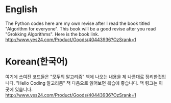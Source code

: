 # English
The Python codes here are my own revise after I read the book titled "Algorithm for everyone". 
This book will be a good revise after you read "Grokking Algorithms".
Here is the book link.   
http://www.yes24.com/Product/Goods/40443936?OzSrank=1

# Korean(한국어)
여기에 쓰여진 코드들은  "모두의 알고리즘" 책에 나오는 내용을 제 나름대로 정리한것입니다.
"Hello Coding 알고리즘" 책 다음으로 읽어보면 복습에 좋습니다.
책 링크는 이곳에 있습니다.   
http://www.yes24.com/Product/Goods/40443936?OzSrank=1